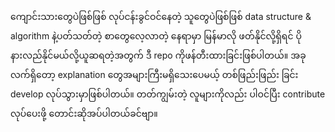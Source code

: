 ကျောင်းသားတွေပဲဖြစ်ဖြစ် လုပ်ငန်းခွင်ဝင်နေတဲ့ သူတွေပဲဖြစ်ဖြစ် data structure & algorithm နဲ့ပတ်သတ်တဲ့ စာတွေလေ့လာတဲ့ နေရာမှာ မြန်မာလို ဖတ်နိုင်လို့ရှိရင် ပိုနားလည်နိုင်မယ်လို့ယူဆရတဲ့အတွက် ဒီ repo ကိုဖန်တီးထားခြင်းဖြစ်ပါတယ်။ အခုလက်ရှိတော့ explanation တွေအများကြီးမရှိသေးပေမယ့် တစ်ဖြည်းဖြည်း ခြင်း develop လုပ်သွားမှာဖြစ်ပါတယ်။ တတ်ကျွမ်းတဲ့ လူများကိုလည်း ပါဝင်ပြီး contribute လုပ်ပေးဖို့ တောင်းဆိုအပ်ပါတယ်ခင်ဗျာ။ 
